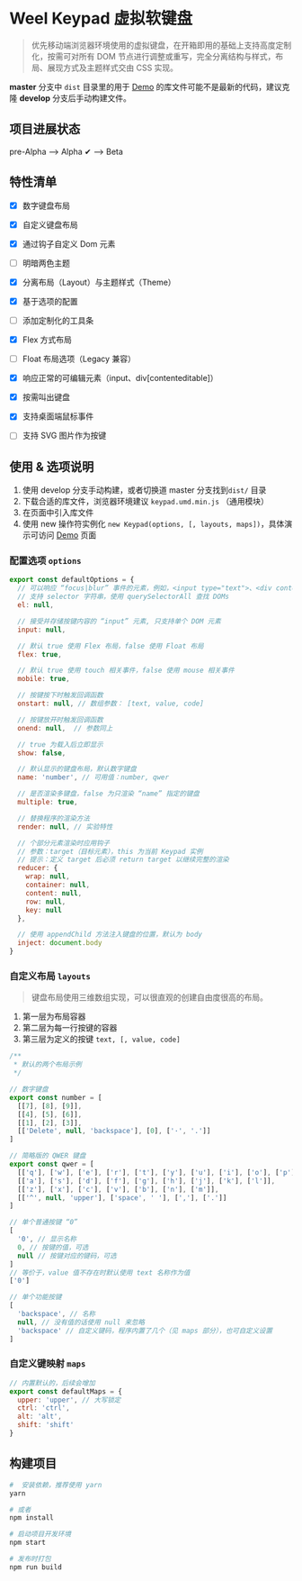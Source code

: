 # Weel Keypad 虚拟软键盘
> 优先移动端浏览器环境使用的虚拟键盘，在开箱即用的基础上支持高度定制化，按需可对所有 DOM 节点进行调整或重写，完全分离结构与样式，布局、展现方式及主题样式交由 CSS 实现。

**master** 分支中 `dist` 目录里的用于 [Demo](http://keypad.weel.xyz/) 的库文件可能不是最新的代码，建议克隆 **develop** 分支后手动构建文件。


## 项目进展状态

pre-Alpha --> Alpha ✔ --> Beta


## 特性清单

- [x] 数字键盘布局
- [x] 自定义键盘布局
- [x] 通过钩子自定义 Dom 元素
- [ ] 明暗两色主题
- [x] 分离布局（Layout）与主题样式（Theme）
- [x] 基于选项的配置
- [ ] 添加定制化的工具条
- [x] Flex 方式布局
- [ ] Float 布局选项（Legacy 兼容）
- [x] 响应正常的可编辑元素（input、div[contenteditable]）
- [x] 按需叫出键盘
- [x] 支持桌面端鼠标事件
- [ ] 支持 SVG 图片作为按键


## 使用 & 选项说明

1. 使用 develop 分支手动构建，或者切换道  master 分支找到`dist/` 目录
2. 下载合适的库文件，浏览器环境建议 `keypad.umd.min.js` （通用模块）
3. 在页面中引入库文件
4. 使用 new 操作符实例化 `new Keypad(options, [, layouts, maps])`，具体演示可访问 [Demo](http://keypad.weel.xyz/) 页面

### 配置选项 `options`
```javascript
export const defaultOptions = {
  // 可以响应 “focus|blur” 事件的元素，例如，<input type="text">、<div contenteditable>
  // 支持 selector 字符串，使用 querySelectorAll 查找 DOMs
  el: null,

  // 接受并存储按键内容的 “input” 元素, 只支持单个 DOM 元素
  input: null,

  // 默认 true 使用 Flex 布局，false 使用 Float 布局
  flex: true,

  // 默认 true 使用 touch 相关事件，false 使用 mouse 相关事件
  mobile: true,

  // 按键按下时触发回调函数
  onstart: null, // 数组参数： [text, value, code]

  // 按键放开时触发回调函数
  onend: null,  // 参数同上

  // true 为载入后立即显示
  show: false,

  // 默认显示的键盘布局，默认数字键盘
  name: 'number', // 可用值：number, qwer

  // 是否渲染多键盘，false 为只渲染 “name” 指定的键盘
  multiple: true,

  // 替换程序的渲染方法
  render: null, // 实验特性

  // 个部分元素渲染时应用钩子
  // 参数：target（目标元素），this 为当前 Keypad 实例
  // 提示：定义 target 后必须 return target 以继续完整的渲染
  reducer: {
    wrap: null,
    container: null,
    content: null,
    row: null,
    key: null
  },

  // 使用 appendChild 方法注入键盘的位置，默认为 body
  inject: document.body
}
```

### 自定义布局 `layouts`

> 键盘布局使用三维数组实现，可以很直观的创建自由度很高的布局。

1. 第一层为布局容器
2. 第二层为每一行按键的容器
3. 第三层为定义的按键 `text, [, value, code]`

```javascript
/**
 * 默认的两个布局示例
 */

// 数字键盘
export const number = [
  [[7], [8], [9]],
  [[4], [5], [6]],
  [[1], [2], [3]],
  [['Delete', null, 'backspace'], [0], ['·', '.']]
]

// 简略版的 QWER 键盘
export const qwer = [
  [['q'], ['w'], ['e'], ['r'], ['t'], ['y'], ['u'], ['i'], ['o'], ['p']],
  [['a'], ['s'], ['d'], ['f'], ['g'], ['h'], ['j'], ['k'], ['l']],
  [['z'], ['x'], ['c'], ['v'], ['b'], ['n'], ['m']],
  [['^', null, 'upper'], ['space', ' '], [','], ['.']]
]

// 单个普通按键 “0”
[
  '0', // 显示名称
  0, // 按键的值，可选
  null // 按键对应的键码，可选
]
// 等价于，value 值不存在时默认使用 text 名称作为值
['0']

// 单个功能按键
[
  'backspace', // 名称
  null, // 没有值的话使用 null 来忽略
  'backspace' // 自定义键码，程序内置了几个（见 maps 部分），也可自定义设置
]
```

### 自定义键映射 `maps`

```javascript
// 内置默认的，后续会增加
export const defaultMaps = {
  upper: 'upper', // 大写锁定
  ctrl: 'ctrl',
  alt: 'alt',
  shift: 'shift'
}
```

## 构建项目

```bash
#  安装依赖，推荐使用 yarn
yarn

# 或者
npm install

# 启动项目开发环境
npm start

# 发布时打包
npm run build
```